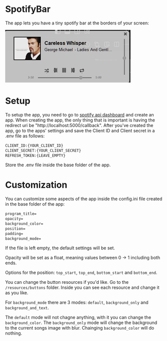 # SpotifyBar 
The app lets you have a tiny spotify bar at the borders of your screen:

![Image example of the app](resources/images/example.png)

# Setup
To setup the app, you need to go to [spotify api dashboard](https://developer.spotify.com/dashboard) and create an app.
When creating the app, the only thing that is important is having the redirect uri be "http://localhost:5000/callback".
After you've created the app, go to the apps' settings and save the Client ID and Client secret in a .env file as follows:

    CLIENT_ID:{YOUR_CLIENT_ID}
    CLIENT_SECRET:{YOUR_CLIENT_SECRET}
    REFRESH_TOKEN:{LEAVE_EMPTY}

Store the .env file inside the base folder of the app.

# Customization
You can customize some aspects of the app inside the config.ini file created in the base folder of the app:

    program_title=
    opacity=
    background_color=
    position=
    padding=
    background_mode=

If the file is left empty, the default settings will be set.

Opacity will be set as a float, meaning values between 0 -> 1 including both ends.

Options for the position: `top_start`, `top_end`, `bottom_start` and `bottom_end`.

You can change the button resources if you'd like. Go to the `/resources/buttons` folder.
Inside you can see each resource and change it as you like.

For `background_mode` there are 3 modes: `default`, `background_only` and `background_and_text`.

The `default` mode will not chagne anything, with it you can change the `background_color`.
The `background_only` mode will change the background to the current songs image with blur. Chainging `background_color` will do nothing.